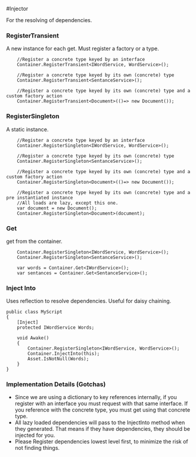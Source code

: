 #Injector

For the resolving of dependencies.

### RegisterTransient

A new instance for each get. Must register a factory or a type.

`````
    //Register a concrete type keyed by an interface
    Container.RegisterTransient<IWordService, WordService>();
    
    //Register a concrete type keyed by its own (concrete) type
    Container.RegisterTransient<SentanceService>();
        
    //Register a concrete type keyed by its own (concrete) type and a custom factory action
    Container.RegisterTransient<Document>(()=> new Document());
`````

### RegisterSingleton

A static instance.

`````
    //Register a concrete type keyed by an interface
    Container.RegisterSingleton<IWordService, WordService>();
    
    //Register a concrete type keyed by its own (concrete) type
    Container.RegisterSingleton<SentanceService>();
        
    //Register a concrete type keyed by its own (concrete) type and a custom factory action
    Container.RegisterSingleton<Document>(()=> new Document());
        
    //Register a concrete type keyed by its own (concrete) type and a pre instantiated instance
    //All loads are lazy, except this one.
    var document = new Document();
    Container.RegisterSingleton<Document>(document);
`````

### Get

get from the container.

`````
    Container.RegisterSingleton<IWordService, WordService>();
    Container.RegisterSingleton<SentanceService>();
    
    var words = Container.Get<IWordService>();
    var sentances = Container.Get<SentanceService>();
`````

### Inject Into

Uses reflection to resolve dependencies. Useful for daisy chaining.

`````
public class MyScript
{
    [Inject]
    protected IWordService Words;
    
    void Awake()
    {
        Container.RegisterSingleton<IWordService, WordService>();
        Container.InjectInto(this);
        Asset.IsNotNull(Words);
    }
}
`````


### Implementation Details (Gotchas)

- Since we are using a dictionary to key references internally, if you register with an interface you must request with that same interface. If you reference with the concrete type, you must get using that concrete type.
- All lazy loaded dependencies will pass to the InjectInto method when they generated. That means if they have dependencies, they should be injected for you.
- Please Register dependencies lowest level first, to minimize the risk of not finding things.